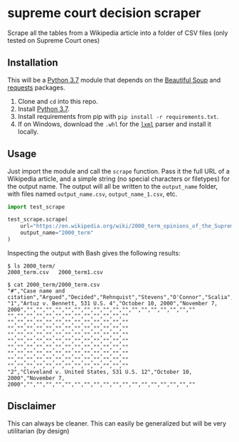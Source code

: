 # supreme court decision scraper

Scrape all the tables from a Wikipedia article into a folder of CSV files (only
tested on Supreme Court ones)

## Installation

This will be a [Python 3.7][python] module that depends on the [Beautiful Soup][beautiful-soup] and [requests][requests] packages.

1. Clone and `cd` into this repo.
2. Install [Python 3.7][python].
3. Install requirements from pip with `pip install -r requirements.txt`.
4. If on Windows, download the  `.whl` for the [`lxml`][lxml] parser and install it locally.

## Usage

Just import the module and call the `scrape` function. Pass it the full URL of a Wikipedia article, and a simple string (no special characters or filetypes) for the output name. The output will all be written to the `output_name` folder, with files named `output_name.csv`, `output_name_1.csv`, etc.

```python
import test_scrape

test_scrape.scrape(
    url="https://en.wikipedia.org/wiki/2000_term_opinions_of_the_Supreme_Court_of_the_United_States"
    output_name="2000_term"
)
```

Inspecting the output with Bash gives the following results:

```text
$ ls 2000_term/
2000_term.csv   2000_term1.csv

$ cat 2000_term/2000_term.csv
"#","Case name and citation","Argued","Decided","Rehnquist","Stevens","O'Connor","Scalia","Kennedy","Souter","Thomas","Ginsburg","Breyer"
"1","Artuz v. Bennett, 531 U.S. 4","October 10, 2000","November 7, 2000","","","","","","","","","","","","","","","","","",""
"","","","","","","","","","","","",""
"","","","","","","","","","","","",""
"","","","","","","","","","","","",""
"","","","","","","","","","","","",""
"","","","","","","","","","","","",""
"","","","","","","","","","","","",""
"","","","","","","","","","","","",""
"","","","","","","","","","","","",""
"","","","","","","","","","","","",""
"2","Cleveland v. United States, 531 U.S. 12","October 10, 2000","November 7, 2000","","","","","","","","","","","","","","","","","",""
```

## Disclaimer

This can always be cleaner. This can easily be generalized but will be very
utilitarian (by design) 

[beautiful-soup]: https://www.crummy.com/software/BeautifulSoup/
[blog-post]: https://roche.io/2016/05/08/scrape-wikipedia-with-python
[lxml]: http://www.lfd.uci.edu/~gohlke/pythonlibs/#lxml
[python]: https://www.python.org/downloads/
[requests]: http://docs.python-requests.org/en/master/
